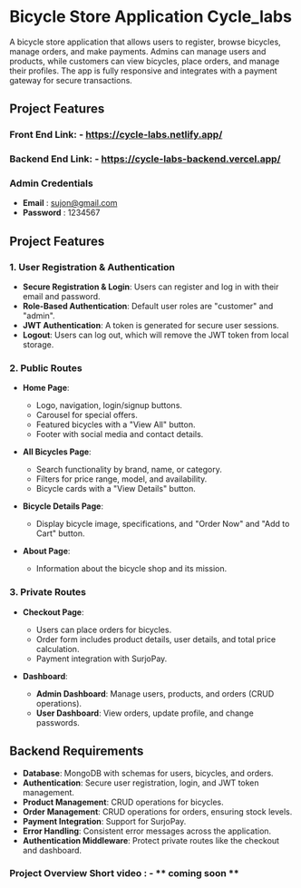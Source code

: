 # Bicycle Store Application Cycle_labs

A bicycle store application that allows users to register, browse bicycles, manage orders, and make payments. Admins can manage users and products, while customers can view bicycles, place orders, and manage their profiles. The app is fully responsive and integrates with a payment gateway for secure transactions.

## Project Features

### Front End Link: - **https://cycle-labs.netlify.app/**
### Backend End Link: - **https://cycle-labs-backend.vercel.app/**

### Admin Credentials 
- **Email** : sujon@gmail.com
- **Password** : 1234567

## Project Features

### 1. User Registration & Authentication
- **Secure Registration & Login**: Users can register and log in with their email and password.
- **Role-Based Authentication**: Default user roles are "customer" and "admin".
- **JWT Authentication**: A token is generated for secure user sessions.
- **Logout**: Users can log out, which will remove the JWT token from local storage.

### 2. Public Routes
- **Home Page**: 
  - Logo, navigation, login/signup buttons.
  - Carousel for special offers.
  - Featured bicycles with a "View All" button.
  - Footer with social media and contact details.

- **All Bicycles Page**:
  - Search functionality by brand, name, or category.
  - Filters for price range, model, and availability.
  - Bicycle cards with a "View Details" button.

- **Bicycle Details Page**:
  - Display bicycle image, specifications, and "Order Now" and "Add to Cart" button.
  
- **About Page**:
  - Information about the bicycle shop and its mission.

### 3. Private Routes
- **Checkout Page**:
  - Users can place orders for bicycles.
  - Order form includes product details, user details, and total price calculation.
  - Payment integration with SurjoPay.
  
- **Dashboard**:
  - **Admin Dashboard**: Manage users, products, and orders (CRUD operations).
  - **User Dashboard**: View orders, update profile, and change passwords.



## Backend Requirements
- **Database**: MongoDB with schemas for users, bicycles, and orders.
- **Authentication**: Secure user registration, login, and JWT token management.
- **Product Management**: CRUD operations for bicycles.
- **Order Management**: CRUD operations for orders, ensuring stock levels.
- **Payment Integration**: Support for SurjoPay.
- **Error Handling**: Consistent error messages across the application.
- **Authentication Middleware**: Protect private routes like the checkout and dashboard.


### Project Overview Short video : - ** coming soon **

